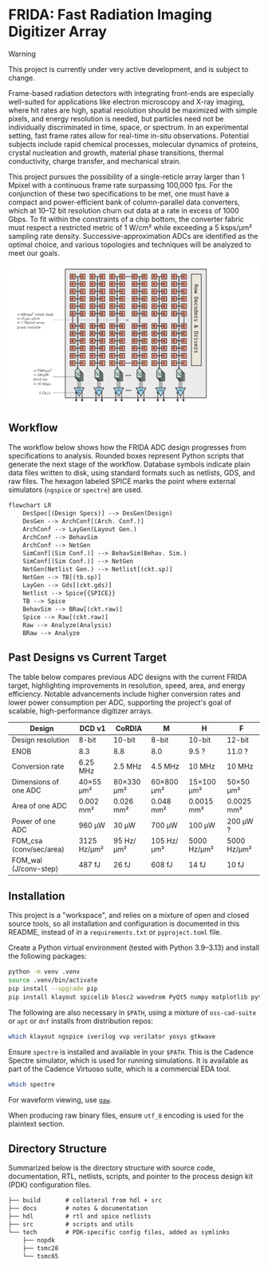 # FRIDA: Fast Radiation Imaging Digitizer Array

> [!WARNING]  
> This project is currently under very active development, and is subject to change.

Frame-based radiation detectors with integrating front-ends are especially well-suited for applications like electron microscopy and X-ray imaging, where hit rates are high, spatial resolution should be maximized with simple pixels, and energy resolution is needed, but particles need not be individually discriminated in time, space, or spectrum. In an experimental setting, fast frame rates allow for real-time in-situ observations. Potential subjects include rapid chemical processes, molecular dynamics of proteins, crystal nucleation and growth, material phase transitions, thermal conductivity, charge transfer, and mechanical strain.

This project pursues the possibility of a single-reticle array larger than 1 Mpixel with a continuous frame rate surpassing 100,000 fps. For the conjunction of these two specifications to be met, one must have a compact and power-efficient bank of column-parallel data converters, which at 10–12 bit resolution churn out data at a rate in excess of 1000 Gbps. To fit within the constraints of a chip bottom, the converter fabric must respect a restricted metric of 1 W/cm² while exceeding a 5 ksps/µm² sampling rate density. Successive-approximation ADCs are identified as the optimal choice, and various topologies and techniques will be analyzed to meet our goals.

![](docs/images/arch.svg)

## Workflow

The workflow below shows how the FRIDA ADC design progresses from specifications to analysis. Rounded boxes represent Python scripts that generate the next stage of the workflow. Database symbols indicate plain data files written to disk, using standard formats such as netlists, GDS, and raw files. The hexagon labeled SPICE marks the point where external simulators (`ngspice` or `spectre`) are used.

```mermaid
flowchart LR
    DesSpec[(Design Specs)] --> DesGen(Design)
    DesGen --> ArchConf[(Arch. Conf.)]
    ArchConf --> LayGen(Layout Gen.)
    ArchConf --> BehavSim
    ArchConf --> NetGen
    SimConf[(Sim Conf.)] --> BehavSim(Behav. Sim.)
    SimConf[(Sim Conf.)] --> NetGen
    NetGen(Netlist Gen.) --> Netlist[(ckt.sp)]
    NetGen --> TB[(tb.sp)]
    LayGen --> Gds[(ckt.gds)]
    Netlist --> Spice{{SPICE}}
    TB --> Spice
    BehavSim --> BRaw[(ckt.raw)]
    Spice --> Raw[(ckt.raw)]
    Raw --> Analyze(Analysis)
    BRaw --> Analyze
```

## Past Designs vs Current Target

The table below compares previous ADC designs with the current FRIDA target, highlighting improvements in resolution, speed, area, and energy efficiency. Notable advancements include higher conversion rates and lower power consumption per ADC, supporting the project's goal of scalable, high-performance digitizer arrays.

| Design                  | DCD v1      | CoRDIA     | M          | H           | F           |
|-------------------------|-------------|------------|------------|-------------|-------------|
| Design resolution       | 8-bit       | 10-bit     | 8-bit      | 10-bit      | 12-bit      |
| ENOB                    | 8.3         | 8.8        | 8.0        | 9.5 ?       | 11.0 ?      |
| Conversion rate         | 6.25 MHz    | 2.5 MHz    | 4.5 MHz    | 10 MHz      | 10 MHz      |
| Dimensions of one ADC   | 40×55 μm²   | 80×330 μm² | 60×800 μm² | 15×100 μm²  | 50×50 μm²   |
| Area of one ADC         | 0.002 mm²   | 0.026 mm²  | 0.048 mm²  | 0.0015 mm²  | 0.0025 mm²  |
| Power of one ADC        | 960 μW      | 30 μW      | 700 μW     | 100 μW      | 200 μW ?    |
| FOM_csa (conv/sec/area) | 3125 Hz/μm² | 95 Hz/μm²  | 105 Hz/μm² | 5000 Hz/μm² | 5000 Hz/μm² |
| FOM_wal (J/conv-step)   | 487 fJ      | 26 fJ      | 608 fJ     | 14 fJ       | 10 fJ       |

## Installation

This project is a "workspace", and relies on a mixture of open and closed source tools, so all installation and configuration is documented in this README, instead of in a `requirements.txt` or `pyproject.toml` file.

Create a Python virtual environment (tested with Python 3.9–3.13) and install the following packages:

```bash
python -m venv .venv
source .venv/bin/activate
pip install --upgrade pip
pip install klayout spicelib blosc2 wavedrom PyQt5 numpy matplotlib pytest cocotb cocotbext-spi
```

The following are also necessary in `$PATH`, using a mixture of `oss-cad-suite` or `apt` or `dnf` installs from distribution repos:

```bash
which klayout ngspice iverilog vvp verilator yosys gtkwave
```

Ensure `spectre` is installed and available in your `$PATH`. This is the Cadence Spectre simulator, which is used for running simulations. It is available as part of the Cadence Virtuoso suite, which is a commercial EDA tool.

```bash
which spectre
```

For waveform viewing, use [`gaw`](https://www.rvq.fr/linux/gaw.php).

When producing raw binary files, ensure `utf_8` encoding is used for the plaintext section.

## Directory Structure
Summarized below is the directory structure with source code, documentation, RTL, netlists, scripts, and pointer to the process design kit (PDK) configuration files.

```
├── build       # collateral from hdl + src
├── docs        # notes & documentation
├── hdl         # rtl and spice netlists 
├── src         # scripts and utils
└── tech        # PDK-specific config files, added as symlinks
    ├── nopdk
    ├── tsmc28
    └── tsmc65
```